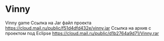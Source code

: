 # Vinny
Vinny game
Ссылка на Jar файл проекта https://cloud.mail.ru/public/f51d4dfd432e/vinny.jar
Ссылка на архив с проектом под Eclipse https://cloud.mail.ru/public/d1b2764a9d71/Vinny.rar
